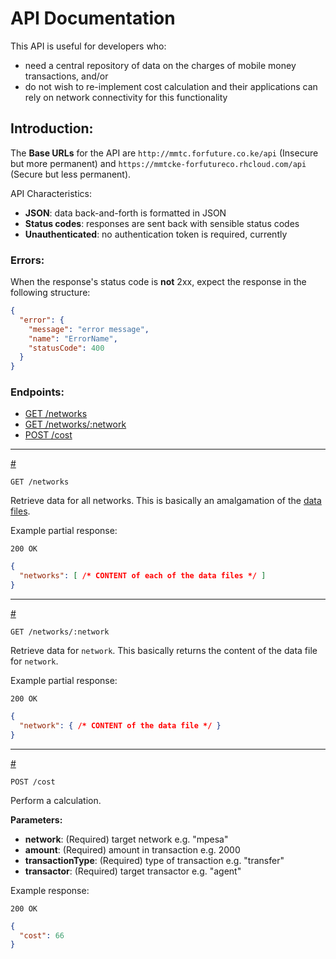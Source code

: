 # API Documentation

This API is useful for developers who:

  * need a central repository of data on the charges of mobile
    money transactions, and/or
  * do not wish to re-implement cost calculation and their applications
    can rely on network connectivity for this functionality


## Introduction:

The **Base URLs** for the API are `http://mmtc.forfuture.co.ke/api`
(Insecure but more permanent)
and `https://mmtcke-forfutureco.rhcloud.com/api`
(Secure but less permanent).

API Characteristics:

  * **JSON**: data back-and-forth is formatted in JSON
  * **Status codes**: responses are sent back with sensible status codes
  * **Unauthenticated**: no authentication token is required, currently

### Errors:

When the response's status code is **not** 2xx, expect the response
in the following structure:

```json
{
  "error": {
    "message": "error message",
    "name": "ErrorName",
    "statusCode": 400
  }
}
```


### Endpoints:

* [GET /networks](#get-networks)
* [GET /networks/:network](#get-networks-network)
* [POST /cost](#post-cost)


---
<a href="#get-networks" name="get-networks"># <i class="fa fa-file-text"></i></a>

```http
GET /networks
```

Retrieve data for all networks. This is basically an amalgamation of the
[data files][data-files].

Example partial response:

```http
200 OK
```

```json
{
  "networks": [ /* CONTENT of each of the data files */ ]
}
```


---
<a href="#get-networks-network" name="get-networks-network"># <i class="fa fa-file-text"></i></a>

```http
GET /networks/:network
```

Retrieve data for `network`. This basically returns the content of
the data file for `network`.

Example partial response:

```http
200 OK
```

```json
{
  "network": { /* CONTENT of the data file */ }
}
```


---
<a href="#post-cost" name="post-cost"># <i class="fa fa-file-text"></i></a>

```http
POST /cost
```

Perform a calculation.

**Parameters:**

* **network**: (Required) target network e.g. "mpesa"
* **amount**: (Required) amount in transaction e.g. 2000
* **transactionType**: (Required) type of transaction e.g. "transfer"
* **transactor**: (Required) target transactor e.g. "agent"

Example response:

```http
200 OK
```

```json
{
  "cost": 66
}
```


[data-files]:https://github.com/forfuturellc/mmtc-ke/tree/master/data
